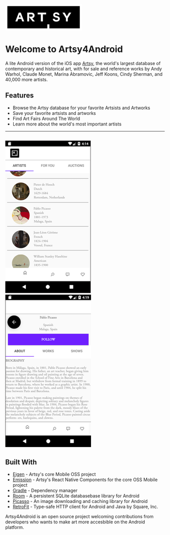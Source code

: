 ![](https://github.com/bbah93/Artsy4Android/blob/master/app/src/main/artsy_logo.png)

# Welcome to Artsy4Android
A lite Android version of the iOS app [Artsy](https://iphone.artsy.net/), the world's largest database of contemporary and historical art, 
with for sale and reference works by Andy Warhol, Claude Monet, Marina Abramovic, Jeff Koons, Cindy Sherman, and 40,000 more artists.

## Features

- Browse the Artsy database for your favorite Artsists and Artworks 
- Save your favorite artsists and artworks
- Find Art Fairs Around The World
- Learn more about the world's most important artists
---
![](https://github.com/bbah93/Artsy4Android/blob/master/app/src/main/Artsy_artistscreenshot.png "ArtistsList Page")
![](https://github.com/bbah93/Artsy4Android/blob/master/app/src/main/Artsy_artistpage_screenshot.png "Artist Page")
---

## Built With
- [Eigen](https://github.com/artsy/eigen) - Artsy's core Mobile OSS project
- [Emission](https://github.com/artsy/emission) - Artsy's React Native Components for the core OSS Mobile project
- [Gradle](https://github.com/gradle) - Dependency manager
- [Room](https://developer.android.com/topic/libraries/architecture/room) - A persistent SQLite databasebase library for Android
- [Picasso](https://github.com/square/picasso) - An image downloading and caching library for Android
- [RetroFit](https://github.com/square/retrofit) - Type-safe HTTP client for Android and Java by Square, Inc.

Artsy4Android is an open source project welcoming contributions from developers who wants to make art more accesbible on the Android platform. 
